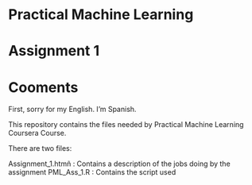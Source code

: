 

Practical Machine Learning
==========================

Assignment 1
============

Cooments
========

First, sorry for my English. I’m Spanish.

This repository contains the files needed by Practical Machine Learning Coursera Course.

There are two files:

Assignment_1.htmñ : Contains a description of the jobs doing by the assignment
PML_Ass_1.R       : Contains the script used
